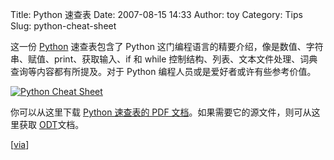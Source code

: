 Title: Python 速查表
Date: 2007-08-15 14:33
Author: toy
Category: Tips
Slug: python-cheat-sheet

这一份 [Python](http://python.org/) 速查表包含了 Python
这门编程语言的精要介绍，像是数值、字符串、赋值、print、获取输入、if 和
while 控制结构、列表、文本文件处理、词典查询等内容都有所提及。对于
Python 编程人员或是爱好者或许有些参考价值。

[![Python Cheat
Sheet](http://i.linuxtoy.org/i/2007/08/python_s.png)](http://i.linuxtoy.org/i/2007/08/python.png)

你可以从这里下载 [Python 速查表的 PDF
文档](http://i.linuxtoy.org/files/pdf/python.pdf)。如果需要它的源文件，则可从这里获取
[ODT](http://notebind.com/?p=27)文档。

[[via](http://vorian.org/?p=114)]
